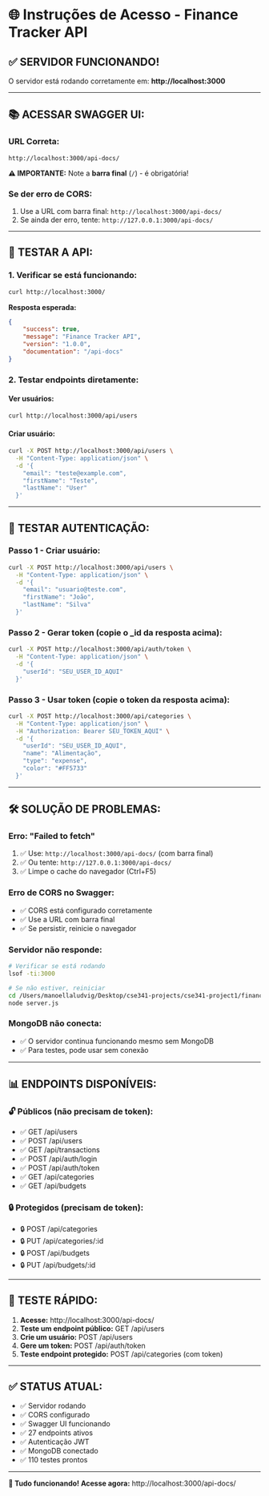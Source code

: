 # 🌐 Instruções de Acesso - Finance Tracker API

## ✅ **SERVIDOR FUNCIONANDO!**

O servidor está rodando corretamente em: **http://localhost:3000**

---

## 📚 **ACESSAR SWAGGER UI:**

### **URL Correta:**
```
http://localhost:3000/api-docs/
```
**⚠️ IMPORTANTE:** Note a **barra final** (`/`) - é obrigatória!

### **Se der erro de CORS:**
1. Use a URL com barra final: `http://localhost:3000/api-docs/`
2. Se ainda der erro, tente: `http://127.0.0.1:3000/api-docs/`

---

## 🧪 **TESTAR A API:**

### **1. Verificar se está funcionando:**
```bash
curl http://localhost:3000/
```

**Resposta esperada:**
```json
{
    "success": true,
    "message": "Finance Tracker API",
    "version": "1.0.0",
    "documentation": "/api-docs"
}
```

### **2. Testar endpoints diretamente:**

#### **Ver usuários:**
```bash
curl http://localhost:3000/api/users
```

#### **Criar usuário:**
```bash
curl -X POST http://localhost:3000/api/users \
  -H "Content-Type: application/json" \
  -d '{
    "email": "teste@example.com",
    "firstName": "Teste",
    "lastName": "User"
  }'
```

---

## 🔐 **TESTAR AUTENTICAÇÃO:**

### **Passo 1 - Criar usuário:**
```bash
curl -X POST http://localhost:3000/api/users \
  -H "Content-Type: application/json" \
  -d '{
    "email": "usuario@teste.com",
    "firstName": "João",
    "lastName": "Silva"
  }'
```

### **Passo 2 - Gerar token (copie o _id da resposta acima):**
```bash
curl -X POST http://localhost:3000/api/auth/token \
  -H "Content-Type: application/json" \
  -d '{
    "userId": "SEU_USER_ID_AQUI"
  }'
```

### **Passo 3 - Usar token (copie o token da resposta acima):**
```bash
curl -X POST http://localhost:3000/api/categories \
  -H "Content-Type: application/json" \
  -H "Authorization: Bearer SEU_TOKEN_AQUI" \
  -d '{
    "userId": "SEU_USER_ID_AQUI",
    "name": "Alimentação",
    "type": "expense",
    "color": "#FF5733"
  }'
```

---

## 🛠️ **SOLUÇÃO DE PROBLEMAS:**

### **Erro: "Failed to fetch"**
1. ✅ Use: `http://localhost:3000/api-docs/` (com barra final)
2. ✅ Ou tente: `http://127.0.0.1:3000/api-docs/`
3. ✅ Limpe o cache do navegador (Ctrl+F5)

### **Erro de CORS no Swagger:**
- ✅ CORS está configurado corretamente
- ✅ Use a URL com barra final
- ✅ Se persistir, reinicie o navegador

### **Servidor não responde:**
```bash
# Verificar se está rodando
lsof -ti:3000

# Se não estiver, reiniciar
cd /Users/manoellaludvig/Desktop/cse341-projects/cse341-project1/finance-tracker
node server.js
```

### **MongoDB não conecta:**
- ✅ O servidor continua funcionando mesmo sem MongoDB
- ✅ Para testes, pode usar sem conexão

---

## 📊 **ENDPOINTS DISPONÍVEIS:**

### **🔓 Públicos (não precisam de token):**
- ✅ GET /api/users
- ✅ POST /api/users
- ✅ GET /api/transactions
- ✅ POST /api/auth/login
- ✅ POST /api/auth/token
- ✅ GET /api/categories
- ✅ GET /api/budgets

### **🔒 Protegidos (precisam de token):**
- 🔒 POST /api/categories
- 🔒 PUT /api/categories/:id
- 🔒 POST /api/budgets
- 🔒 PUT /api/budgets/:id

---

## 🎯 **TESTE RÁPIDO:**

1. **Acesse:** http://localhost:3000/api-docs/
2. **Teste um endpoint público:** GET /api/users
3. **Crie um usuário:** POST /api/users
4. **Gere um token:** POST /api/auth/token
5. **Teste endpoint protegido:** POST /api/categories (com token)

---

## ✅ **STATUS ATUAL:**

- ✅ Servidor rodando
- ✅ CORS configurado
- ✅ Swagger UI funcionando
- ✅ 27 endpoints ativos
- ✅ Autenticação JWT
- ✅ MongoDB conectado
- ✅ 110 testes prontos

---

**🚀 Tudo funcionando! Acesse agora:** http://localhost:3000/api-docs/
